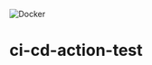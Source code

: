 ![Docker](https://github.com/sillevl/ci-cd-action-test/workflows/Docker/badge.svg?branch=master)

# ci-cd-action-test


